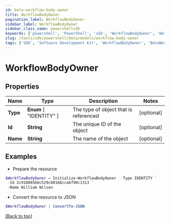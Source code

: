 ```yaml
---
id: beta-workflow-body-owner
title: WorkflowBodyOwner
pagination_label: WorkflowBodyOwner
sidebar_label: WorkflowBodyOwner
sidebar_class_name: powershellsdk
keywords: ['powershell', 'PowerShell', 'sdk', 'WorkflowBodyOwner', 'BetaWorkflowBodyOwner'] 
slug: /tools/sdk/powershell/beta/models/workflow-body-owner
tags: ['SDK', 'Software Development Kit', 'WorkflowBodyOwner', 'BetaWorkflowBodyOwner']
---
```



# WorkflowBodyOwner

## Properties

Name | Type | Description | Notes
------------ | ------------- | ------------- | -------------
**Type** |  **Enum** [  "IDENTITY" ] | The type of object that is referenced | [optional] 
**Id** | **String** | The unique ID of the object | [optional] 
**Name** | **String** | The name of the object | [optional] 

## Examples

- Prepare the resource
```powershell
$WorkflowBodyOwner = Initialize-WorkflowBodyOwner  -Type IDENTITY `
 -Id 2c91808568c529c60168cca6f90c1313 `
 -Name William Wilson
```

- Convert the resource to JSON
```powershell
$WorkflowBodyOwner | ConvertTo-JSON
```


[[Back to top]](#) 

